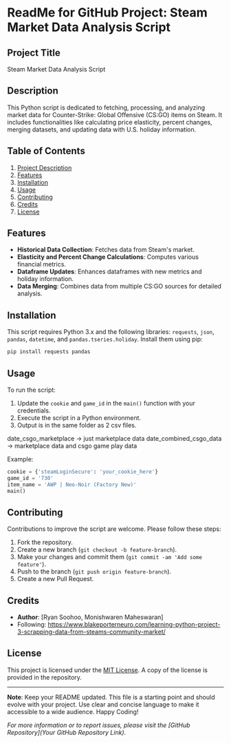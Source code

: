 
# ReadMe for GitHub Project: Steam Market Data Analysis Script

## Project Title
Steam Market Data Analysis Script

## Description
This Python script is dedicated to fetching, processing, and analyzing market data for Counter-Strike: Global Offensive (CS:GO) items on Steam. It includes functionalities like calculating price elasticity, percent changes, merging datasets, and updating data with U.S. holiday information.

## Table of Contents
1. [Project Description](#project-description)
2. [Features](#features)
3. [Installation](#installation)
4. [Usage](#usage)
5. [Contributing](#contributing)
6. [Credits](#credits)
7. [License](#license)

## Features
- **Historical Data Collection**: Fetches data from Steam's market.
- **Elasticity and Percent Change Calculations**: Computes various financial metrics.
- **Dataframe Updates**: Enhances dataframes with new metrics and holiday information.
- **Data Merging**: Combines data from multiple CS:GO sources for detailed analysis.

## Installation
This script requires Python 3.x and the following libraries: `requests`, `json`, `pandas`, `datetime`, and `pandas.tseries.holiday`. Install them using pip:
```bash
pip install requests pandas
```

## Usage
To run the script:
1. Update the `cookie` and `game_id` in the `main()` function with your credentials.
2. Execute the script in a Python environment.
3. Output is in the same folder as 2 csv files.
   
date_csgo_marketplace -> just marketplace data
date_combined_csgo_data -> marketplace data and csgo game play data

Example:
```python
cookie = {'steamLoginSecure': 'your_cookie_here'}
game_id = '730'
item_name = 'AWP | Neo-Noir (Factory New)'
main()
```

## Contributing
Contributions to improve the script are welcome. Please follow these steps:
1. Fork the repository.
2. Create a new branch (`git checkout -b feature-branch`).
3. Make your changes and commit them (`git commit -am 'Add some feature'`).
4. Push to the branch (`git push origin feature-branch`).
5. Create a new Pull Request.

## Credits
- **Author**: [Ryan Soohoo, Monishwaren Maheswaran]
- Following: https://www.blakeporterneuro.com/learning-python-project-3-scrapping-data-from-steams-community-market/

## License
This project is licensed under the [MIT License](LICENSE.md). A copy of the license is provided in the repository.

---

**Note**: Keep your README updated. This file is a starting point and should evolve with your project. Use clear and concise language to make it accessible to a wide audience. Happy Coding!

*For more information or to report issues, please visit the [GitHub Repository](Your GitHub Repository Link).*
